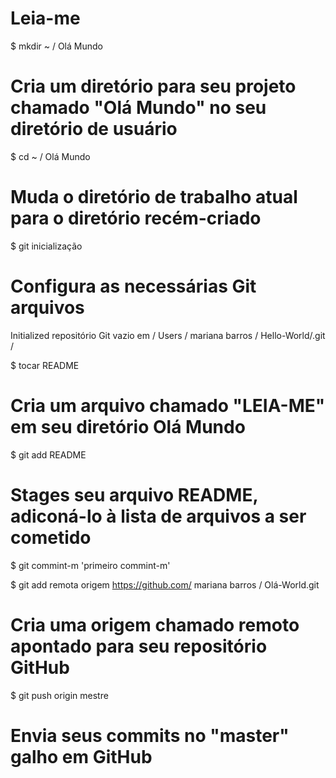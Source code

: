 Leia-me
=======
$ mkdir ~ / Olá Mundo 
#  Cria um diretório para seu projeto chamado "Olá Mundo" no seu diretório de usuário

$ cd ~ / Olá Mundo 
# Muda o diretório de trabalho atual para o diretório recém-criado 

$ git inicialização 
# Configura as necessárias Git arquivos 
  Initialized repositório Git vazio em / Users / mariana barros / Hello-World/.git /

$ tocar README 
# Cria um arquivo chamado "LEIA-ME" em seu diretório Olá Mundo

$ git add README 
# Stages seu arquivo README, adiconá-lo à lista de arquivos a ser cometido

$ git commint-m 'primeiro commint-m'

$ git add remota origem https://github.com/ mariana barros / Olá-World.git 
# Cria uma origem chamado remoto apontado para seu repositório GitHub

$ git push origin mestre
# Envia seus commits no "master" galho em GitHub
